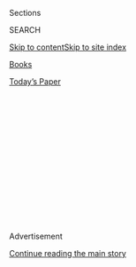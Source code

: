 <div id="app">

<div>

<div>

<div>

<div class="NYTAppHideMasthead css-1q2w90k e1suatyy0">

<div class="section css-ui9rw0 e1suatyy2">

<div class="css-eph4ug er09x8g0">

<div class="css-6n7j50">

</div>

<span class="css-1dv1kvn">Sections</span>

<div class="css-10488qs">

<span class="css-1dv1kvn">SEARCH</span>

</div>

[Skip to content](#site-content)[Skip to site
index](#site-index)

</div>

<div id="masthead-section-label" class="css-1wr3we4 eaxe0e00">

[Books](https://www.nytimes3xbfgragh.onion/section/books)

</div>

<div class="css-10698na e1huz5gh0">

</div>

</div>

<div id="masthead-bar-one" class="section hasLinks css-15hmgas e1csuq9d3">

<div class="css-uqyvli e1csuq9d0">

</div>

<div class="css-1uqjmks e1csuq9d1">

</div>

<div class="css-9e9ivx">

[](https://myaccount.nytimes3xbfgragh.onion/auth/login?response_type=cookie&client_id=vi)

</div>

<div class="css-1bvtpon e1csuq9d2">

[Today’s
Paper](https://www.nytimes3xbfgragh.onion/section/todayspaper)

</div>

</div>

</div>

</div>

<div data-aria-hidden="false">

<div id="site-content" data-role="main">

<div>

<div class="css-1aor85t" style="opacity:0.000000001;z-index:-1;visibility:hidden">

<div class="css-1hqnpie">

<div class="css-epjblv">

<span class="css-17xtcya">[Books](/section/books)</span><span class="css-x15j1o">|</span><span class="css-fwqvlz">‘Inside
the NRA’ Offers an Unconvincing Confession of Swamp
Regret</span>

</div>

<div class="css-k008qs">

<div class="css-1iwv8en">

<span class="css-18z7m18"></span>

<div>

</div>

</div>

<span class="css-1n6z4y">https://nyti.ms/33cEqPE</span>

<div class="css-1705lsu">

<div class="css-4xjgmj">

<div class="css-4skfbu" data-role="toolbar" data-aria-label="Social Media Share buttons, Save button, and Comments Panel with current comment count" data-testid="share-tools">

  - 
  - 
  - 
  - 
    
    <div class="css-6n7j50">
    
    </div>

  - 

</div>

</div>

</div>

</div>

</div>

</div>

<div class="css-13pd83m">

</div>

<div id="top-wrapper" class="css-1sy8kpn">

<div id="top-slug" class="css-l9onyx">

Advertisement

</div>

[Continue reading the main
story](#after-top)

<div class="ad top-wrapper" style="text-align:center;height:100%;display:block;min-height:250px">

<div id="top" class="place-ad" data-position="top" data-size-key="top">

</div>

</div>

<div id="after-top">

</div>

</div>

<div id="sponsor-wrapper" class="css-1hyfx7x">

<div id="sponsor-slug" class="css-19vbshk">

Supported by

</div>

[Continue reading the main
story](#after-sponsor)

<div id="sponsor" class="ad sponsor-wrapper" style="text-align:center;height:100%;display:block">

</div>

<div id="after-sponsor">

</div>

</div>

[Books of The Times](/column/books-of-the-times "Books of The Times")

<div class="css-9u9xp4 ehdk2mb0">

# ‘Inside the NRA’ Offers an Unconvincing Confession of Swamp Regret

</div>

<div class="css-xt80pu e12qa4dv0">

<div class="css-18e8msd">

<div class="css-vp77d3 epjyd6m0">

<div class="css-1baulvz">

By [<span class="css-1baulvz last-byline" itemprop="name">Dwight
Garner</span>](https://www.nytimes3xbfgragh.onion/by/dwight-garner)

</div>

</div>

  - 
    
    <div class="css-ld3wwf e16638kd2">
    
    Sept. 7,
    2020
    
    </div>

  - 
    
    <div class="css-4xjgmj">
    
    <div class="css-d8bdto" data-role="toolbar" data-aria-label="Social Media Share buttons, Save button, and Comments Panel with current comment count" data-testid="share-tools">
    
      - 
      - 
      - 
      - 
        
        <div class="css-6n7j50">
        
        </div>
    
      - 
    
    </div>
    
    </div>

</div>

</div>

<div class="css-79elbk" data-testid="photoviewer-wrapper">

<div class="css-z3e15g" data-testid="photoviewer-wrapper-hidden">

</div>

<div class="css-1a48zt4 ehw59r15" data-testid="photoviewer-children">

![<span class="css-cnj6d5 e1z0qqy90" itemprop="copyrightHolder"><span class="css-1ly73wi e1tej78p0">Credit...</span><span><span>.</span></span></span>](https://static01.graylady3jvrrxbe.onion/images/2020/09/08/books/07BOOKPOWELL1/07BOOKPOWELL1-articleLarge.png?quality=75&auto=webp&disable=upscale)

</div>

</div>

<div class="css-170u9t6">

<div class="css-u7fh8e">

<div class="css-79elbk">

Buy Book<span data-aria-hidden="true">
    ▾</span>

  - [Amazon](https://www.amazon.com/gp/search?index=books&tag=NYTBSREV-20&field-keywords=Inside+the+NRA+Joshua+L.+Powell)
  - [Apple
    Books](https://du-gae-books-dot-nyt-du-prd.appspot.com/buy?title=Inside+the+NRA&author=Joshua+L.+Powell)
  - [Barnes and
    Noble](https://www.anrdoezrs.net/click-7990613-11819508?url=https%3A%2F%2Fwww.barnesandnoble.com%2Fw%2F%3Fean%3D9781538737255)
  - [Books-A-Million](https://www.anrdoezrs.net/click-7990613-35140?url=https%3A%2F%2Fwww.booksamillion.com%2Fp%2FInside%2Bthe%2BNRA%2FJoshua%2BL.%2BPowell%2F9781538737255)
  - [Bookshop](https://bookshop.org/a/3546/9781538737255)
  - [Indiebound](https://www.indiebound.org/book/9781538737255?aff=NYT)

</div>

When you purchase an independently reviewed book through our site, we
earn an affiliate
commission.

</div>

</div>

<div class="section meteredContent css-1r7ky0e" name="articleBody" itemprop="articleBody">

<div class="css-1fanzo5 StoryBodyCompanionColumn">

<div class="css-53u6y8">

This is a sad book, and a bad one, and you shouldn’t buy it. The
thinking in it is poor; the writing is worse. The author “exposes” evils
that, if you’ve been paying even scant attention, you already know.
Expect it soon in a Walmart remainder bin near you.

To summarize my argument thus far: No.

Joshua L. Powell, the author of “Inside the NRA: A Tell-All Account of
Corruption, Greed, and Paranoia Within the Most Powerful Political Group
in America,” is a former Chicago options and derivatives trader. He met
his hero Wayne LaPierre, the sunny rhetorician and National Rifle
Association chief executive, on a duck-hunting trip.

Powell joined the N.R.A.’s board of directors. A couple of years later,
LaPierre asked him to become his chief of staff. Powell writes: “It was
like having Vince Lombardi say, *Hey, do you want to come help me coach
the Packers*?”

Powell looked the part; in photographs, he resembles the urbane bad guy
in a Nordic thriller. He became the N.R.A.’s senior strategist, the
second in command. He presided there from 2016 until he was pushed out
early this year.

</div>

</div>

<div class="css-1fanzo5 StoryBodyCompanionColumn">

<div class="css-53u6y8">

For a time, Powell loved it all — the cigars, the steakhouses, the rooms
at the Ritz, the Pol Roger Champagne, the flags and the eagles, the
crushing of libtards, the “oddly intoxicating” adrenaline spikes on
school-shooting days and the war-room strategizing in their wake.

He liked “freedom,” including the ability to open-carry his sidearm in
the office. Maybe someone would make his day. He had thoughts of
succeeding LaPierre, who is 70, as chief executive.

The administrative warfare inside the organization was intense. Powell
began to lose some battles, and felt marginalized. He began to see — in
the way a writer will notice, when his or her work isn’t going well,
that the literary world is broken — everything that was wrong with the
N.R.A.

Now he’s a singing insider in the year of the singing insider, a misfit
chorus performing a cappella around a trash can fire.

Powell’s apostasy is the primary news here. He comes out in favor of
minor forms of gun control, things like background checks and so-called
red flag laws and the closing of loopholes around gun show sales. This
counts as fearless speech only in the paranoid and steroidal world of
the N.R.A., which brooks zero dissent.

</div>

</div>

<div class="css-1fanzo5 StoryBodyCompanionColumn">

<div class="css-53u6y8">

In “Hell’s Angels,” Hunter S. Thompson described the motorcycle gang’s
“total retaliation ethic.” Asked to leave a bar, they’d burn it down.
The N.R.A. has a similar ethic when it comes to dealing with
politicians, or anyone else, who disagree with them even on minutiae.

The bulk of this book describes waste and mismanagement. LaPierre is
compared to an absent-minded professor and, in the sense that there’s no
there there, the Wizard of Oz.

“The national media thought we were this deep, dark, powerful lobbying
machine, high-tech and streamlined, with tentacles everywhere,” Powell
writes.

<div class="css-79elbk" data-testid="photoviewer-wrapper">

<div class="css-z3e15g" data-testid="photoviewer-wrapper-hidden">

</div>

<div class="css-1a48zt4 ehw59r15" data-testid="photoviewer-children">

<div class="css-zgakxe erfvjey0">

<span class="css-1ly73wi e1tej78p0">Image</span>

<div class="css-zjzyr8">

<div data-testid="lazyimage-container" style="height:458.8444444444445px">

</div>

</div>

</div>

<span class="css-16f3y1r e13ogyst0" data-aria-hidden="true">Joshua L.
Powell, author of “Inside the NRA,” a new tell-all
memoir.</span><span class="css-cnj6d5 e1z0qqy90" itemprop="copyrightHolder"><span class="css-1ly73wi e1tej78p0">Credit...</span><span>Jim
Powell</span></span>

</div>

</div>

“I had to laugh. It was more like a tuned-out guy sitting in a room full
of other tuned-out guys, saying, *I think I’ll put this up on Facebook
today*. Totally random, with zero coordination, zero analysis, much less
a sophisticated tactical approach.”

Powell attacks LaPierre’s extremist language, not always because he
disagrees with it (he did little to rein it in) but because it’s a bad
look. He bemoans the N.R.A.’s corruption, its grifter culture, in which
he appears to have taken part.

Before he was fired he was accused of improperly charging some $58,000
in personal expenses to the nonprofit organization. He’s also been
accused of nepotism and sexual harassment.

</div>

</div>

<div class="css-1fanzo5 StoryBodyCompanionColumn">

<div class="css-53u6y8">

Is this book another grift? [The New York Times reported
that](https://www.nytimes3xbfgragh.onion/2020/09/03/us/politics/nra-book-wayne-lapierre.html)
in the weeks before his firing, he tried to restructure his contract and
sought a $1.7 million consultant job. He wrote to LaPierre: “My loyalty
to the association is without question.”

Powell omits other things. In a book ostensibly about the Second
Amendment, which is all of 27 words long, the words “well-regulated” and
“militia” do not appear.

“Inside the NRA” reads like a business book, and not a good one. A lot
of jargon gets tossed around. (Powell talks about an “existing vendor
relationship” and wanting the N.R.A. to “become a leader in the
conceal-carry space.”)

The unrelenting barrage of clichés is worse. The N.R.A. has debased the
American language, and Powell adds to the sludge. If you only skimmed
this book, you would think it was about a fox in a henhouse who caught
flak and was thrown under a bus for playing laser-focused hardball like
gangbusters and getting the short end of the stick while sensing blood
in the water.

Powell is unconvincing on nearly every level. He reports the good news
that “of the 18 million who have concealed weapons permits, only 0.8
percent have committed any serious crimes.” Whew\! Wait. Siri, what is
0.8 percent of 18 million? The answer is that we have 144,000 people who
have committed serious crimes walking around with concealed weapons
permits. That’s 2,880 per state.

There is no one to root for in “Inside the NRA.” There are no top-drawer
folks to be found. Steve Bannon becomes Powell’s “great friend” because
they are both “Washington warriors in the business of fighting for the
little guy.”

Powell makes for a dubious moralist. There’s room for just one example.
When he talks about the Zegna suits and trips on private jets that
LaPierre expensed to the N.R.A., Powell writes: “Times were tough, and
it was not the time for Wayne to treat the association like a personal
piggy bank.” It would have been fine, in other words, at a better
moment.

</div>

</div>

<div class="css-1fanzo5 StoryBodyCompanionColumn">

<div class="css-53u6y8">

There’s a lot more in “Inside the NRA.” Powell defends the AR-15 — the
N.R.A. prefers to call it a “modern sporting rifle” — and reports that
his wife has to tell him to put his away when guests are coming over. He
suggests that, given the fanatical nature of gun lovers in Florida, and
the ease with which they are stirred up, there may be violence along the
state’s I-4 corridor after the election.

Powell’s book is a mea culpa. About the N.R.A.’s Kool-Aid, he writes, “I
sold it, stirred it, drank it every day.” He lost his soul, he writes,
and became part of the swamp. He’d like, he claims, again
unconvincingly, to see the N.R.A. largely return to its roots as an
organization dedicated to gun safety.

The N.R.A., in this telling as in others, is an organization in free
fall. About New York’s attorney general, Letitia James, who has taken
existential aim at the N.R.A., he writes, “I’m not betting against her.”

</div>

</div>

</div>

<div>

</div>

<div>

</div>

<div>

</div>

<div>

<div id="bottom-wrapper" class="css-1ede5it">

<div id="bottom-slug" class="css-l9onyx">

Advertisement

</div>

[Continue reading the main
story](#after-bottom)

<div id="bottom" class="ad bottom-wrapper" style="text-align:center;height:100%;display:block;min-height:90px">

</div>

<div id="after-bottom">

</div>

</div>

</div>

</div>

</div>

## Site Index

<div>

</div>

## Site Information Navigation

  - [© <span>2020</span> <span>The New York Times
    Company</span>](https://help.nytimes3xbfgragh.onion/hc/en-us/articles/115014792127-Copyright-notice)

<!-- end list -->

  - [NYTCo](https://www.nytco.com/)
  - [Contact
    Us](https://help.nytimes3xbfgragh.onion/hc/en-us/articles/115015385887-Contact-Us)
  - [Work with us](https://www.nytco.com/careers/)
  - [Advertise](https://nytmediakit.com/)
  - [T Brand Studio](http://www.tbrandstudio.com/)
  - [Your Ad
    Choices](https://www.nytimes3xbfgragh.onion/privacy/cookie-policy#how-do-i-manage-trackers)
  - [Privacy](https://www.nytimes3xbfgragh.onion/privacy)
  - [Terms of
    Service](https://help.nytimes3xbfgragh.onion/hc/en-us/articles/115014893428-Terms-of-service)
  - [Terms of
    Sale](https://help.nytimes3xbfgragh.onion/hc/en-us/articles/115014893968-Terms-of-sale)
  - [Site
    Map](https://spiderbites.nytimes3xbfgragh.onion)
  - [Help](https://help.nytimes3xbfgragh.onion/hc/en-us)
  - [Subscriptions](https://www.nytimes3xbfgragh.onion/subscription?campaignId=37WXW)

</div>

</div>

</div>

</div>
